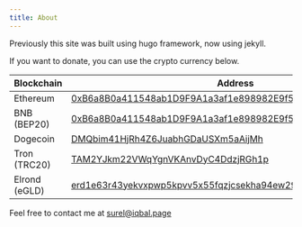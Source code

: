```yaml
---
title: About
---
```


Previously this site was built using hugo framework, now using jekyll.

If you want to donate, you can use the crypto currency below.

| Blockchain | Address |
| -------- | -------- |
| Ethereum     | [0xB6a8B0a411548ab1D9F9A1a3af1e898982E9f54D](https://etherscan.io/address/0xB6a8B0a411548ab1D9F9A1a3af1e898982E9f54D) |
| BNB (BEP20) | [0xB6a8B0a411548ab1D9F9A1a3af1e898982E9f54D](https://bscscan.com/address/0xb6a8b0a411548ab1d9f9a1a3af1e898982e9f54d) |
| Dogecoin | [DMQbim41HjRh4Z6JuabhGDaUSXm5aAijMh](https://blockchair.com/dogecoin/address/DMQbim41HjRh4Z6JuabhGDaUSXm5aAijMh) |
| Tron (TRC20) | [TAM2YJkm22VWqYgnVKAnvDyC4DdzjRGh1p](https://tronscan.org/#/address/TAM2YJkm22VWqYgnVKAnvDyC4DdzjRGh1p) |
| Elrond (eGLD)  | [erd1e63r43yekvxpwp5kpvv5x55fqzjcsekha94ew292v774ucr977wqkwscrz](https://explorer.elrond.com/accounts/erd1e63r43yekvxpwp5kpvv5x55fqzjcsekha94ew292v774ucr977wqkwscrz)	|

Feel free to contact me at [surel@iqbal.page](mailto:surel@iqbal.page)
